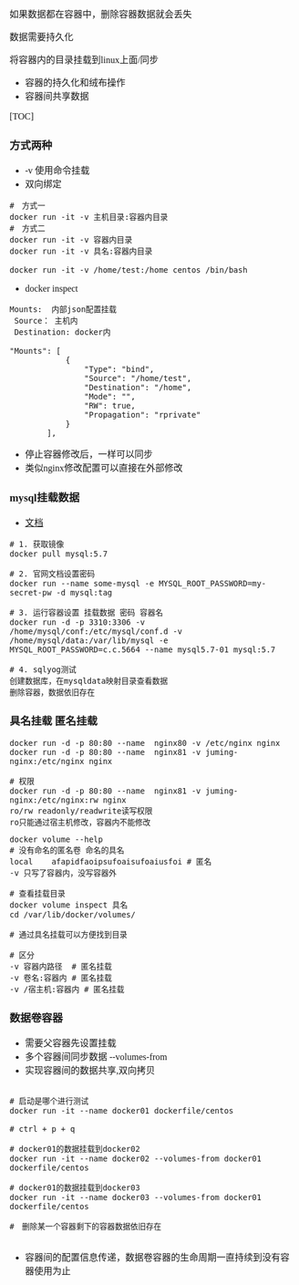 <font face="Simsun" size=3>

如果数据都在容器中，删除容器数据就会丢失

数据需要持久化

将容器内的目录挂载到linux上面/同步

- 容器的持久化和绒布操作
- 容器间共享数据

[TOC]

### 方式两种
- -v 使用命令挂载
- 双向绑定

~~~
#　方式一
docker run -it -v 主机目录:容器内目录
#　方式二
docker run -it -v 容器内目录
docker run -it -v 具名:容器内目录

docker run -it -v /home/test:/home centos /bin/bash
~~~

- docker inspect 

~~~
Mounts:  内部json配置挂载
 Source： 主机内
 Destination: docker内

"Mounts": [
            {
                "Type": "bind",
                "Source": "/home/test",
                "Destination": "/home",
                "Mode": "",
                "RW": true,
                "Propagation": "rprivate"
            }
        ],
~~~
- 停止容器修改后，一样可以同步
- 类似nginx修改配置可以直接在外部修改

### mysql挂载数据

- [文档](https://hub.docker.com/_/mysql)

~~~
# 1. 获取镜像
docker pull mysql:5.7

# 2. 官网文档设置密码
docker run --name some-mysql -e MYSQL_ROOT_PASSWORD=my-secret-pw -d mysql:tag

# 3. 运行容器设置 挂载数据 密码 容器名
docker run -d -p 3310:3306 -v /home/mysql/conf:/etc/mysql/conf.d -v /home/mysql/data:/var/lib/mysql -e MYSQL_ROOT_PASSWORD=c.c.5664 --name mysql5.7-01 mysql:5.7

# 4. sqlyog测试
创建数据库，在mysqldata映射目录查看数据
删除容器，数据依旧存在
~~~

### 具名挂载 匿名挂载 
~~~
docker run -d -p 80:80 --name  nginx80 -v /etc/nginx nginx
docker run -d -p 80:80 --name  nginx81 -v juming-nginx:/etc/nginx nginx

# 权限
docker run -d -p 80:80 --name  nginx81 -v juming-nginx:/etc/nginx:rw nginx
ro/rw readonly/readwrite读写权限
ro只能通过宿主机修改，容器内不能修改
~~~

~~~
docker volume --help
# 没有命名的匿名卷 命名的具名
local    afapidfaoipsufoaisufoaiusfoi # 匿名
-v 只写了容器内，没写容器外

# 查看挂载目录
docker volume inspect 具名
cd /var/lib/docker/volumes/

# 通过具名挂载可以方便找到目录

# 区分
-v 容器内路径  # 匿名挂载
-v 卷名:容器内 # 匿名挂载 
-v /宿主机:容器内 # 匿名挂载
~~~

### 数据卷容器

- 需要父容器先设置挂载
- 多个容器间同步数据 --volumes-from
- 实现容器间的数据共享,双向拷贝
~~~

# 启动是哪个进行测试
docker run -it --name docker01 dockerfile/centos

# ctrl + p + q

# docker01的数据挂载到docker02
docker run -it --name docker02 --volumes-from docker01 dockerfile/centos

# docker01的数据挂载到docker03
docker run -it --name docker03 --volumes-from docker01 dockerfile/centos

#　删除某一个容器剩下的容器数据依旧存在


~~~

- 容器间的配置信息传递，数据卷容器的生命周期一直持续到没有容器使用为止



</font>